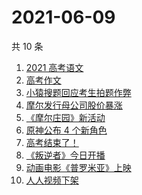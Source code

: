 # 2021-06-09

共 10 条

<!-- BEGIN -->
<!-- 最后更新时间 Wed Jun 09 2021 01:45:46 GMT+0800 (China Standard Time) -->

1. [2021 高考语文](https://www.zhihu.com/search?q=高考语文)
2. [高考作文](https://www.zhihu.com/search?q=高考作文)
3. [小猿搜题回应考生拍题作弊](https://www.zhihu.com/search?q=小猿搜题)
4. [摩尔发行母公司股价暴涨](https://www.zhihu.com/search?q=摩尔庄园)
5. [《摩尔庄园》新活动](https://www.zhihu.com/search?q=摩尔庄园)
6. [原神公布 4 个新角色](https://www.zhihu.com/search?q=原神)
7. [高考结束了！](https://www.zhihu.com/search?q=高考结束)
8. [《叛逆者》今日开播](https://www.zhihu.com/search?q=叛逆者)
9. [动画电影《普罗米亚》上映](https://www.zhihu.com/search?q=普罗米亚)
10. [人人视频下架](https://www.zhihu.com/search?q=人人视频)

<!-- END -->
